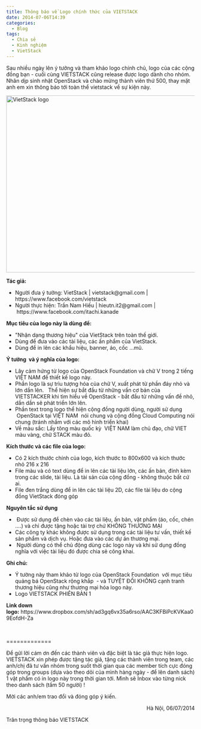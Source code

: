 ```yaml
---
title: Thông báo về Logo chính thức của VIETSTACK 
date: 2014-07-06T14:39
categories: 
  - Blog
tags: 
  - Chia sẻ
  - Kinh nghiệm
  - VietStack
---
```

Sau nhiều ngày lên ý tưởng và tham khảo logo chính chủ, logo của các cộng đồng bạn - cuối cùng VIETSTACK cũng release được logo dành cho nhóm. Nhân dịp sinh nhật OpenStack và chào mừng thành viên thứ 500, thay mặt anh em xin thông báo tới toàn thể vietstack về sự kiện này.

<a href="https://vietstack.files.wordpress.com/2014/07/logo-vietstack-800x600.png"><img class="aligncenter size-full wp-image-290" src="http://vietstack.files.wordpress.com/2014/07/logo-vietstack-800x600.png" alt="VietStack logo" width="630" height="472" /></a><!--more-->

<strong>Tác giả:</strong>
<ul>
	<li>Người đưa ý tưởng: VietStack | vietstack@gmail.com | https://www.facebook.com/vietstack</li>
	<li>Người thực hiện: Trần Nam Hiếu | hieutn.it2@gmail.com | https://www.facebook.com/itachi.kanade</li>
</ul>
<strong>Mục tiêu của logo này là dùng để:</strong>
<ul>
	<li>"Nhận dạng thương hiệu" của VietStack trên toàn thế giới.</li>
	<li>Dùng để đưa vào các tài liệu, các ấn phẩm của VietStack.</li>
	<li>Dùng để in lên các khẩu hiệu, banner, áo, cốc ...mũ.</li>
</ul>
<strong>Ý tưởng  và ý nghĩa của logo:</strong>
<ul>
	<li>Lây cảm hứng từ logo của OpenStack Foundation và chữ V trong 2 tiếng VIỆT NAM để thiết kế logo này.</li>
	<li>Phần logo là sự trìu tượng hóa của chữ V, xuất phát từ phần đáy nhỏ và lớn dần lên.   Thể hiện sự bắt đầu từ những vấn cơ bản của VIETSTACKER khi tìm hiểu về OpenStack - bắt đầu từ những vấn đề nhỏ, dần dần sẽ phát triển lớn lên.</li>
	<li>Phần text trong logo thể hiện cộng đồng người dùng, người sử dụng  OpenStack tại VIỆT NAM  nói chung và cộng đồng Cloud Computing nói chung (tránh nhầm với các mô hình triển khai)</li>
	<li>Về màu sắc: Lấy tông màu quốc kỳ  VIỆT NAM làm chủ đạo, chữ VIET màu vàng, chữ STACK màu đỏ.</li>
</ul>
<strong>Kích thước và các file của logo: </strong>
<ul>
	<li>Có 2 kích thước chính của logo, kích thước to 800x600 và kích thước nhỏ 216 x 216</li>
	<li>File màu và có text dùng để in lên các tài liệu lớn, các ấn bản, đính kèm trong các slide, tài liệu. Là tài sản của cộng đồng - không thuộc bất cứ ai.</li>
	<li>File đen trắng dùng để in lên các tài liệu 2D, các file tài liệu do cộng đồng VietStack đóng góp</li>
</ul>
<strong>Nguyên tắc sử dụng</strong>
<ul>
	<li> Được sử dụng để chèn vào các tài liệu, ấn bản, vật phẩm (áo, cốc, chén ....) và chỉ được tặng hoặc tài trợ chứ KHÔNG THƯƠNG MẠI</li>
	<li>Các công ty khác không được sử dụng trong các tài liệu tư vấn, thiết kế sản phẩm và dịch vụ. Hoặc đưa vào các dự án thương mại.</li>
	<li> Người dùng có thể chủ động dùng các logo này và khi sử dụng đồng nghĩa với việc tài liệu đó được chia sẻ công khai.</li>
</ul>
<strong>Ghi chú: </strong>
<ul>
	<li>Ý tường này tham khảo từ logo của OpenStack Foundation  với mục tiêu quảng bá OpenStack rộng khắp  - và TUYỆT ĐỐI KHÔNG cạnh tranh thương hiệu cũng như thương mại hóa logo này.</li>
	<li>Logo VIETSTACK PHIÊN BẢN 1</li>
</ul>
<strong>Link down logo:</strong> https://www.dropbox.com/sh/ad3gq6vx35a6rso/AAC3KFBiPcKVKaa09EofdH-Za

&nbsp;

=============

Để gửi lời cám ơn đến các thành viên và đặc biệt là tác giả thực hiện logo. VIETSTACK xin phép được tặng tác giả, tặng các thành viên trong team, các anh/chị đã tư vấn nhóm trong suốt thời gian qua các member tích cực đóng góp trong groups (dựa vào theo dõi của mình hàng ngày - để lên danh sách) 1 vật phẩm có in logo này trong thời gian tới. Mình sẽ Inbox vào từng nick theo danh sách (tầm 50 người) !

Mời các anh/em trao đổi và đóng góp ý kiến.
<p style="text-align:right;">Hà Nội, 06/07/2014</p>
Trân trọng thông báo
VIETSTACK
